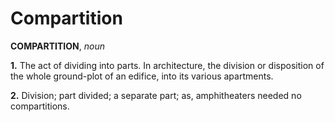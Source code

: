 # Compartition

**COMPARTITION**, _noun_

**1.** The act of dividing into parts. In architecture, the division or disposition of the whole ground-plot of an edifice, into its various apartments.

**2.** Division; part divided; a separate part; as, amphitheaters needed no compartitions.